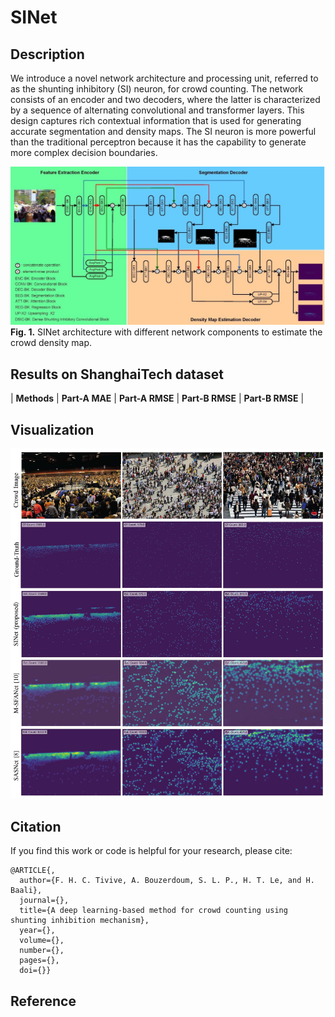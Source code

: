# SINet
## Description
We introduce a novel network architecture and processing unit, referred to as the shunting inhibitory (SI) neuron, for crowd counting. The network consists of an encoder and two decoders, where the latter is characterized by a sequence of alternating convolutional and transformer layers. This design captures rich contextual information that is used for generating accurate segmentation and density maps. The SI neuron is more powerful than the traditional perceptron because it has the capability to generate more complex decision boundaries. 


![alt_text](./assets/model.jpg)
**Fig. 1.** SINet architecture with different network components to estimate the crowd density map.



## Results on ShanghaiTech dataset
| **Methods** | **Part-A MAE** | **Part-A RMSE** | **Part-B RMSE** | **Part-B RMSE** |




## Visualization
![alt_text](./assets/visualization.jpg)

## Citation
If you find this work or code is helpful for your research, please cite:
```
@ARTICLE{,
  author={F. H. C. Tivive, A. Bouzerdoum, S. L. P., H. T. Le, and H. Baali},
  journal={}, 
  title={A deep learning-based method for crowd counting using shunting inhibition mechanism}, 
  year={},
  volume={},
  number={},
  pages={},
  doi={}}
  ```
## Reference

